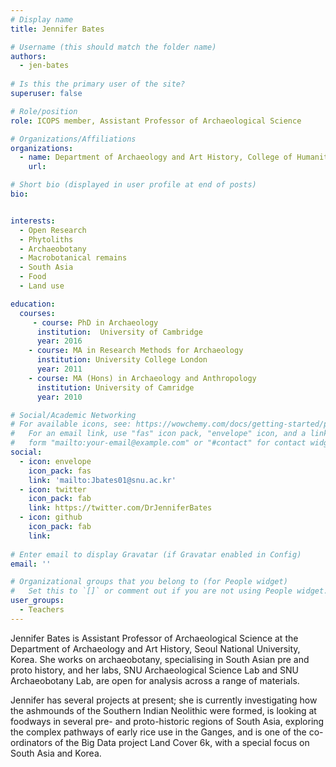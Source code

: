 ```yaml
---
# Display name
title: Jennifer Bates

# Username (this should match the folder name)
authors:
  - jen-bates
  
# Is this the primary user of the site?
superuser: false

# Role/position
role: ICOPS member, Assistant Professor of Archaeological Science

# Organizations/Affiliations
organizations:
  - name: Department of Archaeology and Art History, College of Humanities, Seoul National University 
    url: 

# Short bio (displayed in user profile at end of posts)
bio: 


interests:
  - Open Research
  - Phytoliths
  - Archaeobotany 
  - Macrobotanical remains 
  - South Asia 
  - Food
  - Land use 

education:
  courses:
     - course: PhD in Archaeology
      institution:  University of Cambridge
      year: 2016
    - course: MA in Research Methods for Archaeology
      institution: University College London
      year: 2011
    - course: MA (Hons) in Archaeology and Anthropology
      institution: University of Camridge
      year: 2010

# Social/Academic Networking
# For available icons, see: https://wowchemy.com/docs/getting-started/page-builder/#icons
#   For an email link, use "fas" icon pack, "envelope" icon, and a link in the
#   form "mailto:your-email@example.com" or "#contact" for contact widget.
social:
  - icon: envelope
    icon_pack: fas
    link: 'mailto:Jbates01@snu.ac.kr'
  - icon: twitter
    icon_pack: fab
    link: https://twitter.com/DrJenniferBates
  - icon: github
    icon_pack: fab
    link: 
    
# Enter email to display Gravatar (if Gravatar enabled in Config)
email: ''

# Organizational groups that you belong to (for People widget)
#   Set this to `[]` or comment out if you are not using People widget.
user_groups:
  - Teachers
---
```


Jennifer Bates is Assistant Professor of Archaeological Science at the Department of Archaeology and Art History, Seoul National University, Korea. She works on archaeobotany, specialising in South Asian pre and proto history, and her labs, SNU Archaeological Science Lab and SNU Archaeobotany Lab, are open for analysis across a range of materials. 

Jennifer has several projects at present; she is currently investigating how the ashmounds of the Southern Indian Neolithic were formed, is looking at foodways in several pre- and proto-historic regions of South Asia, exploring the complex pathways of early rice use in the Ganges, and is one of the co-ordinators of the Big Data project Land Cover 6k, with a special focus on South Asia and Korea. 
